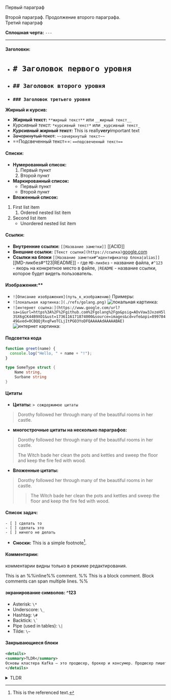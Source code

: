 
Первый параграф

Второй параграф. Продолжение                                  второго параграфа. <br/>Третий параграф

**Сплошная черта:**  `---`

---
#### Заголовки:
- # `# Заголовок первого уровня`
- ## `## Заголовок второго уровня`
- ### `### Заголовок третьего уровня`

**Жирный и курсив:**
- **Жирный текст:** `**жирный текст**` или `__жирный текст__`
- *Курсивный текст:* `*курсивный текст*` или `_курсивный текст_`
- ***Курсивный жирный текст:*** This is really***very***important text
- ~~Зачеркнутый текст~~: `~~зачеркнутый текст~~`
- ==Подсвеченный текст==: `==подсвеченный текст==`

#### Списки:
- **Нумерованный список:**
    1. Первый пункт
    2. Второй пункт
- **Маркированный список:**
    - Первый пункт
    - Второй пункт
- **Вложенный список:** 
1. First list item 
	1. Ordered nested list item 
2. Second list item 
	- Unordered nested list item

#### Ссылки:
- **Внутренние ссылки:**  `[[Название заметки]]`   [[ACID]]
- **Внешние ссылки:**  `[Текст ссылки](https://ссылка)`[google.com](https://google.com)
- **Ссылки на блоки**  `[[Название заметки#^идентификатор блока|alias]]`  
[[MD-ликбез#^123|README]] - где `MD-ликбез` - название файла, `#^123` - якорь на конкретное место в файле, `|README` - название ссылки, которое будет видеть пользователь.

#### Изображения:**
- `![Описание изображения](путь_к_изображению)`
     Примеры:
 -  `![локальная картинка:](./refs/golang.png)`
	     ![локальная картинка:](golang.png)
 - `![интернет ссылка:](https://www.google.com/url?sa=i&url=https%3A%2F%2Fgithub.com%2Fgolang%2Fgo&psig=AOvVaw3JxzeH5l3SX6gCK44B9XO1&ust=1736116171874000&source=images&cd=vfe&opi=89978449&ved=0CBQQjRxqFwoTCLjItPGO3YoDFQAAAAAdAAAAABAE)`
	  ![интернет картинка:](https://camo.githubusercontent.com/ff89c51c9e5a3de2b752b37bf6ab32401b9649d7acb1633ece9a40c85ae28b95/68747470733a2f2f676f6c616e672e6f72672f646f632f676f706865722f6669766579656172732e6a7067)


#### Подсветка кода
```javascript
function greet(name) {
  console.log("Hello, " + name + "!");
}
```

```go
type SomeType struct {
	Name string,
	Surbane string
}
```


#### Цитаты
- **Цитаты:**  `> сождержимое цитаты`
> Dorothy followed her through many of the beautiful rooms in her castle.

- **многострочные цитаты на несколько параграфов:**
> Dorothy followed her through many of the beautiful rooms in her castle.
>
> The Witch bade her clean the pots and kettles and sweep the floor and keep the fire fed with wood.

- **Вложенные цитаты:**
> Dorothy followed her through many of the beautiful rooms in her castle.
>
>> The Witch bade her clean the pots and kettles and sweep the floor and keep the fire fed with wood.

####  Список задач:
	- [ ] сделать то
	- [ ] сделать это
	- [ ] ничего не делать

- **Сноски:**
This is a simple footnote[^1].

#### Комментарии: 
комментарии видны только  в режиме редактирования.

This is an %%inline%% comment. 
%% 
This is a block comment. 
Block comments can span multiple lines.
%%


#### экранирование символов:  ^123
- Asterisk: `\*`
- Underscore: `\_`
- Hashtag: `\#`
- Backtick: `` \` ``
- Pipe (used in tables): `\|`
- Tilde: `\~` 

[^1]: This is the referenced text. 
[^2]: Add 2 spaces at the start of each new line. This lets you write footnotes that span multiple lines.
[^note]: Named footnotes still appear as numbers, but can make it easier to identify and link references.


#### Закрывающиеся блоки
```xml
<details>
<summary>TLDR</summary>
Основы кластера Kafka — это продюсер, брокер и консумер. Продюсер пишет сообщения в лог брокера, а консумер его читает.
</details>
```

<details>
<summary>TLDR</summary>
Основы кластера Kafka — это продюсер, брокер и консумер. Продюсер пишет сообщения в лог брокера, а консумер его читает.
</details>
